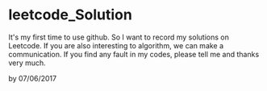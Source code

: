 # leetcode_Solution

It's my first time to use github. 
So I want to record my solutions on Leetcode.
If you are also interesting to algorithm, we can make a communication.
If you find any fault in my codes, please tell me and thanks very much.

by 07/06/2017
